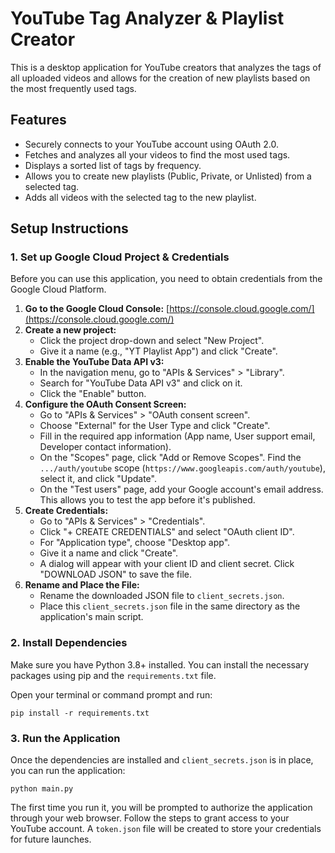 # YouTube Tag Analyzer & Playlist Creator

This is a desktop application for YouTube creators that analyzes the tags of all uploaded videos and allows for the creation of new playlists based on the most frequently used tags.

## Features

- Securely connects to your YouTube account using OAuth 2.0.
- Fetches and analyzes all your videos to find the most used tags.
- Displays a sorted list of tags by frequency.
- Allows you to create new playlists (Public, Private, or Unlisted) from a selected tag.
- Adds all videos with the selected tag to the new playlist.

## Setup Instructions

### 1. Set up Google Cloud Project & Credentials

Before you can use this application, you need to obtain credentials from the Google Cloud Platform.

1.  **Go to the Google Cloud Console:** [https://console.cloud.google.com/](https://console.cloud.google.com/)
2.  **Create a new project:**
    *   Click the project drop-down and select "New Project".
    *   Give it a name (e.g., "YT Playlist App") and click "Create".
3.  **Enable the YouTube Data API v3:**
    *   In the navigation menu, go to "APIs & Services" > "Library".
    *   Search for "YouTube Data API v3" and click on it.
    *   Click the "Enable" button.
4.  **Configure the OAuth Consent Screen:**
    *   Go to "APIs & Services" > "OAuth consent screen".
    *   Choose "External" for the User Type and click "Create".
    *   Fill in the required app information (App name, User support email, Developer contact information).
    *   On the "Scopes" page, click "Add or Remove Scopes". Find the `.../auth/youtube` scope (`https://www.googleapis.com/auth/youtube`), select it, and click "Update".
    *   On the "Test users" page, add your Google account's email address. This allows you to test the app before it's published.
5.  **Create Credentials:**
    *   Go to "APIs & Services" > "Credentials".
    *   Click "+ CREATE CREDENTIALS" and select "OAuth client ID".
    *   For "Application type", choose "Desktop app".
    *   Give it a name and click "Create".
    *   A dialog will appear with your client ID and client secret. Click "DOWNLOAD JSON" to save the file.
6.  **Rename and Place the File:**
    *   Rename the downloaded JSON file to `client_secrets.json`.
    *   Place this `client_secrets.json` file in the same directory as the application's main script.

### 2. Install Dependencies

Make sure you have Python 3.8+ installed. You can install the necessary packages using pip and the `requirements.txt` file.

Open your terminal or command prompt and run:
```
pip install -r requirements.txt
```

### 3. Run the Application

Once the dependencies are installed and `client_secrets.json` is in place, you can run the application:

```
python main.py
```

The first time you run it, you will be prompted to authorize the application through your web browser. Follow the steps to grant access to your YouTube account. A `token.json` file will be created to store your credentials for future launches.

